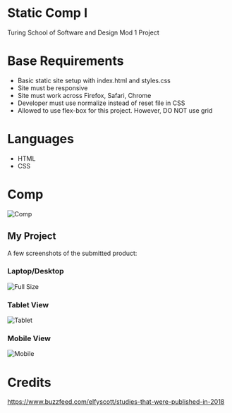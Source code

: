 # Static Comp I
Turing School of Software and Design Mod 1 Project
 

# Base Requirements
- Basic static site setup with index.html and styles.css
- Site must be responsive
- Site must work across Firefox, Safari, Chrome
- Developer must use normalize instead of reset file in CSS
- Allowed to use flex-box for this project. However, DO NOT use grid


# Languages
- HTML
- CSS


# Comp

![Comp](/images/comp.jpg)


## My Project
A few screenshots of the submitted product:

### Laptop/Desktop
![Full Size](/images/laptop.png)

### Tablet View
![Tablet](/images/tablet.png)

### Mobile View
![Mobile](/images/mobile.png)


# Credits

https://www.buzzfeed.com/elfyscott/studies-that-were-published-in-2018

